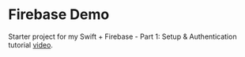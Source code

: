 # Firebase Demo

Starter project for my Swift + Firebase - Part 1: Setup & Authentication tutorial [video](https://www.youtube.com/watch?v=UPKCULKi0-A).
